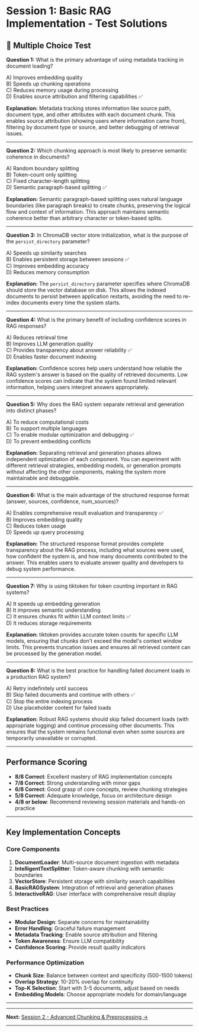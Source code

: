 # Session 1: Basic RAG Implementation - Test Solutions

## 📝 Multiple Choice Test

**Question 1:** What is the primary advantage of using metadata tracking in document loading?  

A) Improves embedding quality  
B) Speeds up chunking operations  
C) Reduces memory usage during processing  
D) Enables source attribution and filtering capabilities ✅  

**Explanation:** Metadata tracking stores information like source path, document type, and other attributes with each document chunk. This enables source attribution (showing users where information came from), filtering by document type or source, and better debugging of retrieval issues.

---

**Question 2:** Which chunking approach is most likely to preserve semantic coherence in documents?  

A) Random boundary splitting  
B) Token-count only splitting  
C) Fixed character-length splitting  
D) Semantic paragraph-based splitting ✅  

**Explanation:** Semantic paragraph-based splitting uses natural language boundaries (like paragraph breaks) to create chunks, preserving the logical flow and context of information. This approach maintains semantic coherence better than arbitrary character or token-based splits.

---

**Question 3:** In ChromaDB vector store initialization, what is the purpose of the `persist_directory` parameter?  

A) Speeds up similarity searches  
B) Enables persistent storage between sessions ✅  
C) Improves embedding accuracy  
D) Reduces memory consumption  

**Explanation:** The `persist_directory` parameter specifies where ChromaDB should store the vector database on disk. This allows the indexed documents to persist between application restarts, avoiding the need to re-index documents every time the system starts.

---

**Question 4:** What is the primary benefit of including confidence scores in RAG responses?  

A) Reduces retrieval time  
B) Improves LLM generation quality  
C) Provides transparency about answer reliability ✅  
D) Enables faster document indexing  

**Explanation:** Confidence scores help users understand how reliable the RAG system's answer is based on the quality of retrieved documents. Low confidence scores can indicate that the system found limited relevant information, helping users interpret answers appropriately.

---

**Question 5:** Why does the RAG system separate retrieval and generation into distinct phases?  

A) To reduce computational costs  
B) To support multiple languages  
C) To enable modular optimization and debugging ✅  
D) To prevent embedding conflicts  

**Explanation:** Separating retrieval and generation phases allows independent optimization of each component. You can experiment with different retrieval strategies, embedding models, or generation prompts without affecting the other components, making the system more maintainable and debuggable.

---

**Question 6:** What is the main advantage of the structured response format (answer, sources, confidence, num_sources)?  

A) Enables comprehensive result evaluation and transparency ✅  
B) Improves embedding quality  
C) Reduces token usage  
D) Speeds up query processing  

**Explanation:** The structured response format provides complete transparency about the RAG process, including what sources were used, how confident the system is, and how many documents contributed to the answer. This enables users to evaluate answer quality and developers to debug system performance.

---

**Question 7:** Why is using tiktoken for token counting important in RAG systems?  

A) It speeds up embedding generation  
B) It improves semantic understanding  
C) It ensures chunks fit within LLM context limits ✅  
D) It reduces storage requirements  

**Explanation:** tiktoken provides accurate token counts for specific LLM models, ensuring that chunks don't exceed the model's context window limits. This prevents truncation issues and ensures all retrieved content can be processed by the generation model.

---

**Question 8:** What is the best practice for handling failed document loads in a production RAG system?  

A) Retry indefinitely until success  
B) Skip failed documents and continue with others ✅  
C) Stop the entire indexing process  
D) Use placeholder content for failed loads  

**Explanation:** Robust RAG systems should skip failed document loads (with appropriate logging) and continue processing other documents. This ensures that the system remains functional even when some sources are temporarily unavailable or corrupted.

---

## Performance Scoring

- **8/8 Correct**: Excellent mastery of RAG implementation concepts  
- **7/8 Correct**: Strong understanding with minor gaps  
- **6/8 Correct**: Good grasp of core concepts, review chunking strategies  
- **5/8 Correct**: Adequate knowledge, focus on architecture design  
- **4/8 or below**: Recommend reviewing session materials and hands-on practice  

---

## Key Implementation Concepts

### Core Components

1. **DocumentLoader**: Multi-source document ingestion with metadata  
2. **IntelligentTextSplitter**: Token-aware chunking with semantic boundaries  
3. **VectorStore**: Persistent storage with similarity search capabilities  
4. **BasicRAGSystem**: Integration of retrieval and generation phases  
5. **InteractiveRAG**: User interface with comprehensive result display  

### Best Practices

- **Modular Design**: Separate concerns for maintainability  
- **Error Handling**: Graceful failure management  
- **Metadata Tracking**: Enable source attribution and filtering  
- **Token Awareness**: Ensure LLM compatibility  
- **Confidence Scoring**: Provide result quality indicators  

### Performance Optimization

- **Chunk Size**: Balance between context and specificity (500-1500 tokens)  
- **Overlap Strategy**: 10-20% overlap for continuity  
- **Top-K Selection**: Start with 3-5 documents, adjust based on needs  
- **Embedding Models**: Choose appropriate models for domain/language  

---

---

**Next:** [Session 2 - Advanced Chunking & Preprocessing →](Session2_Advanced_Chunking_Preprocessing.md)

---
